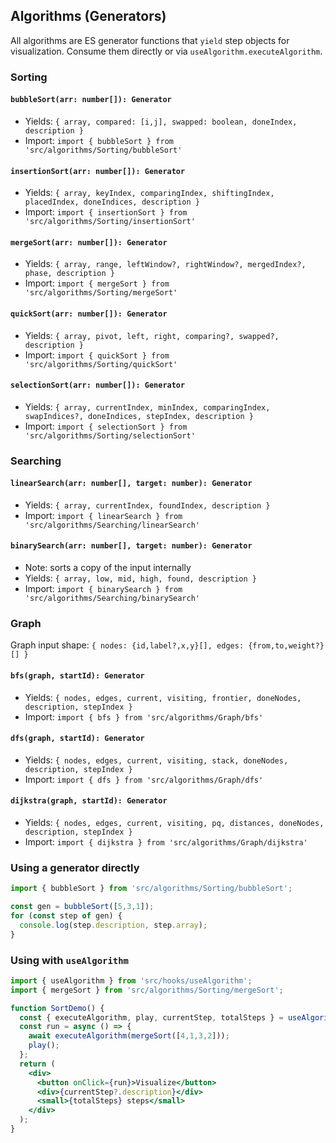 ## Algorithms (Generators)

All algorithms are ES generator functions that `yield` step objects for visualization. Consume them directly or via `useAlgorithm.executeAlgorithm`.

### Sorting

#### `bubbleSort(arr: number[]): Generator`
- Yields: `{ array, compared: [i,j], swapped: boolean, doneIndex, description }`
- Import: `import { bubbleSort } from 'src/algorithms/Sorting/bubbleSort'`

#### `insertionSort(arr: number[]): Generator`
- Yields: `{ array, keyIndex, comparingIndex, shiftingIndex, placedIndex, doneIndices, description }`
- Import: `import { insertionSort } from 'src/algorithms/Sorting/insertionSort'`

#### `mergeSort(arr: number[]): Generator`
- Yields: `{ array, range, leftWindow?, rightWindow?, mergedIndex?, phase, description }`
- Import: `import { mergeSort } from 'src/algorithms/Sorting/mergeSort'`

#### `quickSort(arr: number[]): Generator`
- Yields: `{ array, pivot, left, right, comparing?, swapped?, description }`
- Import: `import { quickSort } from 'src/algorithms/Sorting/quickSort'`

#### `selectionSort(arr: number[]): Generator`
- Yields: `{ array, currentIndex, minIndex, comparingIndex, swapIndices?, doneIndices, stepIndex, description }`
- Import: `import { selectionSort } from 'src/algorithms/Sorting/selectionSort'`

### Searching

#### `linearSearch(arr: number[], target: number): Generator`
- Yields: `{ array, currentIndex, foundIndex, description }`
- Import: `import { linearSearch } from 'src/algorithms/Searching/linearSearch'`

#### `binarySearch(arr: number[], target: number): Generator`
- Note: sorts a copy of the input internally
- Yields: `{ array, low, mid, high, found, description }`
- Import: `import { binarySearch } from 'src/algorithms/Searching/binarySearch'`

### Graph

Graph input shape: `{ nodes: {id,label?,x,y}[], edges: {from,to,weight?}[] }`

#### `bfs(graph, startId): Generator`
- Yields: `{ nodes, edges, current, visiting, frontier, doneNodes, description, stepIndex }`
- Import: `import { bfs } from 'src/algorithms/Graph/bfs'`

#### `dfs(graph, startId): Generator`
- Yields: `{ nodes, edges, current, visiting, stack, doneNodes, description, stepIndex }`
- Import: `import { dfs } from 'src/algorithms/Graph/dfs'`

#### `dijkstra(graph, startId): Generator`
- Yields: `{ nodes, edges, current, visiting, pq, distances, doneNodes, description, stepIndex }`
- Import: `import { dijkstra } from 'src/algorithms/Graph/dijkstra'`

### Using a generator directly
```js
import { bubbleSort } from 'src/algorithms/Sorting/bubbleSort';

const gen = bubbleSort([5,3,1]);
for (const step of gen) {
  console.log(step.description, step.array);
}
```

### Using with `useAlgorithm`
```jsx
import { useAlgorithm } from 'src/hooks/useAlgorithm';
import { mergeSort } from 'src/algorithms/Sorting/mergeSort';

function SortDemo() {
  const { executeAlgorithm, play, currentStep, totalSteps } = useAlgorithm();
  const run = async () => {
    await executeAlgorithm(mergeSort([4,1,3,2]));
    play();
  };
  return (
    <div>
      <button onClick={run}>Visualize</button>
      <div>{currentStep?.description}</div>
      <small>{totalSteps} steps</small>
    </div>
  );
}
```

